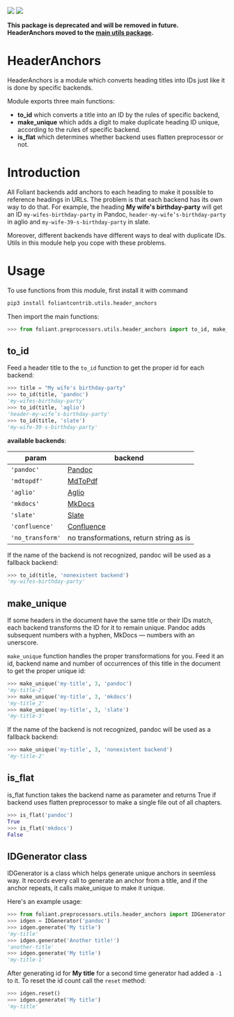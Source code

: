 [![](https://img.shields.io/pypi/v/foliantcontrib.utils.header_anchors.svg)](https://pypi.org/project/foliantcontrib.utils.header_anchors/)  [![](https://img.shields.io/github/v/tag/foliant-docs/foliantcontrib.utils.header_anchors.svg?label=GitHub)](https://github.com/foliant-docs/foliantcontrib.utils.header_anchors)

**This package is deprecated and will be removed in future. HeaderAnchors moved to the [main utils package](https://github.com/foliant-docs/foliantcontrib.utils).**

# HeaderAnchors

HeaderAnchors is a module which converts heading titles into IDs just like it is done by specific backends.

Module exports three main functions:
- **to_id** which converts a title into an ID by the rules of specific backend,
- **make_unique** which adds a digit to make duplicate heading ID unique, according to the rules of specific backend.
- **is_flat** which determines whether backend uses flatten preprocessor or not.

# Introduction

All Foliant backends add anchors to each heading to make it possible to reference headings in URLs. The problem is that each backend has its own way to do that. For example, the heading **My wife's birthday-party** will get an ID `my-wifes-birthday-party` in Pandoc, `header-my-wife’s-birthday-party` in aglio and `my-wife-39-s-birthday-party` in slate.

Moreover, different backends have different ways to deal with duplicate IDs. Utils in this module help you cope with these problems.

# Usage

To use functions from this module, first install it with command

```bash
pip3 install foliantcontrib.utils.header_anchors
```

Then import the main functions:

```python
>>> from foliant.preprocessors.utils.header_anchors import to_id, make_unique, is_flat

```

## to_id

Feed a header title to the `to_id` function to get the proper id for each backend:

```python
>>> title = "My wife's birthday-party"
>>> to_id(title, 'pandoc')
'my-wifes-birthday-party'
>>> to_id(title, 'aglio')
'header-my-wife’s-birthday-party'
>>> to_id(title, 'slate')
'my-wife-39-s-birthday-party'

```

**available backends**:

param | backend
----- | -------
`'pandoc'` | [Pandoc](https://foliant-docs.github.io/docs/backends/pandoc/)
`'mdtopdf'` | [MdToPdf](https://foliant-docs.github.io/docs/backends/mdtopdf/)
`'aglio'` | [Aglio](https://foliant-docs.github.io/docs/backends/aglio/)
`'mkdocs'` | [MkDocs](https://foliant-docs.github.io/docs/backends/mkdocs/)
`'slate'` | [Slate](https://foliant-docs.github.io/docs/backends/slate/)
`'confluence'` | [Confluence](https://foliant-docs.github.io/docs/backends/confluence/)
`'no_transform'` | no transformations, return string as is

If the name of the backend is not recognized, pandoc will be used as a fallback backend:

```python
>>> to_id(title, 'nonexistent backend')
'my-wifes-birthday-party'

```

## make_unique

If some headers in the document have the same title or their IDs match, each backend transforms the ID for it to remain unique. Pandoc adds subsequent numbers with a hyphen, MkDocs — numbers with an unerscore.

`make_unique` function handles the proper transformations for you. Feed it an id, backend name and number of occurrences of this title in the document to get the proper unique id:

```python
>>> make_unique('my-title', 3, 'pandoc')
'my-title-2'
>>> make_unique('my-title', 3, 'mkdocs')
'my-title_2'
>>> make_unique('my-title', 3, 'slate')
'my-title-3'

```

If the name of the backend is not recognized, pandoc will be used as a fallback backend:

```python
>>> make_unique('my-title', 3, 'nonexistent backend')
'my-title-2'

```

## is_flat

is_flat function takes the backend name as parameter and returns True if backend uses flatten preprocessor to make a single file out of all chapters.

```python
>>> is_flat('pandoc')
True
>>> is_flat('mkdocs')
False

```

## IDGenerator class

IDGenerator is a class which helps generate unique anchors in seemless way. It records every call to generate an anchor from a title, and if the anchor repeats, it calls make_unique to make it unique.

Here's an example usage:

```python
>>> from foliant.preprocessors.utils.header_anchors import IDGenerator
>>> idgen = IDGenerator('pandoc')
>>> idgen.generate('My title')
'my-title'
>>> idgen.generate('Another title!')
'another-title'
>>> idgen.generate('My title')
'my-title-1'

```

After generating id for **My title** for a second time generator had added a `-1` to it. To reset the id count call the `reset` method:

```python
>>> idgen.reset()
>>> idgen.generate('My title')
'my-title'

```
